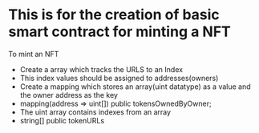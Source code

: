 # This is for the creation of basic smart contract for minting a NFT

To mint an NFT

- Create a array which tracks the URLS to an Index
- This index values should be assigned to addresses(owners)
- Create a mapping which stores an array(uint datatype) as a value and the owner address as the key
-  mapping(address => uint[]) public tokensOwnedByOwner;
- The uint array contains indexes from an array
- string[] public tokenURLs

